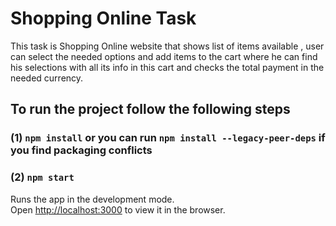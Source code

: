 # Shopping Online Task

This task is Shopping Online website that shows list of items available , user can select the needed options and add items to the cart where he can find his selections with all its info in this cart and checks the total payment in the needed currency.

## To run the project follow the following steps

### (1) `npm install` or you can run `npm install --legacy-peer-deps` if you find packaging conflicts

### (2) `npm start`

Runs the app in the development mode.\
Open [http://localhost:3000](http://localhost:3000) to view it in the browser.

